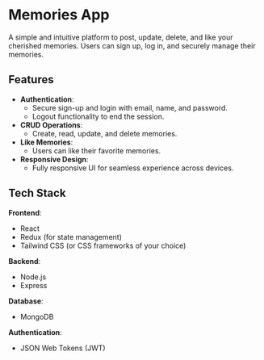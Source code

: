 # Memories App  

A simple and intuitive platform to post, update, delete, and like your cherished memories. Users can sign up, log in, and securely manage their memories.  

## Features  
- **Authentication**:  
  - Secure sign-up and login with email, name, and password.  
  - Logout functionality to end the session.  
- **CRUD Operations**:  
  - Create, read, update, and delete memories.  
- **Like Memories**:  
  - Users can like their favorite memories.  
- **Responsive Design**:  
  - Fully responsive UI for seamless experience across devices.  

## Tech Stack  
**Frontend**:  
- React  
- Redux (for state management)  
- Tailwind CSS (or CSS frameworks of your choice)  

**Backend**:  
- Node.js  
- Express  

**Database**:  
- MongoDB  

**Authentication**:  
- JSON Web Tokens (JWT)  
